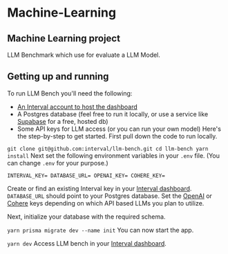# Machine-Learning
## Machine Learning project

LLM Benchmark which use for evaluate a LLM Model.

## Getting up and running
To run LLM Bench you'll need the following:

- [An Interval account to host the dashboard](https://interval.com/)
- A Postgres database (feel free to run it locally, or use a service like [Supabase](https://supabase.com/) for a free, hosted db)
- Some API keys for LLM access (or you can run your own model)
Here's the step-by-step to get started. First pull down the code to run locally.

`git clone git@github.com:interval/llm-bench.git
cd llm-bench
yarn install`
Next set the following environment variables in your `.env` file. (You can change `.env` for your purpose.)

`INTERVAL_KEY=
DATABASE_URL=
OPENAI_KEY=
COHERE_KEY=`

Create or find an existing Interval key in your [Interval dashboard](https://interval.com/dashboard). `DATABASE_URL` should point to your Postgres database. Set the [OpenAI](https://platform.openai.com/api-keys) or [Cohere](https://dashboard.cohere.com/api-keys) keys depending on which API based LLMs you plan to utilize.

Next, initialize your database with the required schema.

`yarn prisma migrate dev --name init`
You can now start the app.

`yarn dev`
Access LLM bench in your [Interval dashboard](https://interval.com/dashboard).
